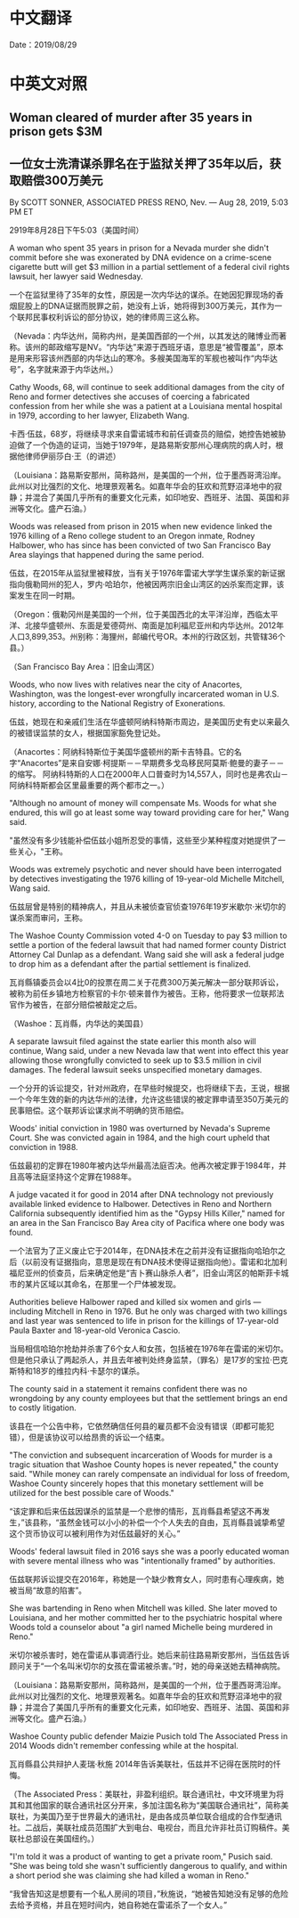 # 中文翻译

Date：2019/08/29

# 中英文对照

## Woman cleared of murder after 35 years in prison gets $3M

## 一位女士洗清谋杀罪名在于监狱关押了35年以后，获取赔偿300万美元

By SCOTT SONNER, ASSOCIATED PRESS RENO, Nev. — Aug 28, 2019, 5:03 PM ET

2919年8月28日下午5:03（美国时间）

A woman who spent 35 years in prison for a Nevada murder she didn't commit before she was exonerated by DNA evidence on a crime-scene cigarette butt will get $3 million in a partial settlement of a federal civil rights lawsuit, her lawyer said Wednesday.

一个在监狱里待了35年的女性，原因是一次内华达的谋杀。在她因犯罪现场的香烟屁股上的DNA证据而脱罪之前，她没有上诉，她将得到300万美元，其作为一个联邦民事权利诉讼的部分协议，她的律师周三这么称。

（Nevada：内华达州，简称内州，是美国西部的一个州，以其发达的赌博业而著称。该州的邮政缩写是NV。“内华达”来源于西班牙语，意思是“被雪覆盖”，原本是用来形容该州西部的内华达山的寒冷。多艘美国海军的军舰也被叫作“内华达号”，名字就来源于内华达州。）

Cathy Woods, 68, will continue to seek additional damages from the city of Reno and former detectives she accuses of coercing a fabricated confession from her while she was a patient at a Louisiana mental hospital in 1979, according to her lawyer, Elizabeth Wang.

卡西·伍兹，68岁，将继续寻求来自雷诺城市和前任调查员的赔偿，她控告她被胁迫做了一个伪造的证词，当她于1979年，是路易斯安那州心理病院的病人时，根据他律师伊丽莎白·王（的讲述）

（Louisiana：路易斯安那州，简称路州，是美国的一个州，位于墨西哥湾沿岸。此州以对比强烈的文化、地理景观著名。如嘉年华会的狂欢和荒野沼泽地中的寂静；并混合了美国几乎所有的重要文化元素，如印地安、西班牙、法国、英国和非洲等文化。盛产石油。）

Woods was released from prison in 2015 when new evidence linked the 1976 killing of a Reno college student to an Oregon inmate, Rodney Halbower, who has since has been convicted of two San Francisco Bay Area slayings that happened during the same period.

伍兹，在2015年从监狱里被释放，当有关于1976年雷诺大学学生谋杀案的新证据指向俄勒岡州的犯人，罗内·哈珀尔，他被因两宗旧金山湾区的凶杀案而定罪，该案发生在同一时期。

（Oregon：俄勒冈州是美国的一个州，位于美国西北的太平洋沿岸，西临太平洋、北接华盛顿州、东面是爱德荷州、南面是加利福尼亚州和内华达州。2012年人口3,899,353。州别称：海狸州，邮编代号OR。本州的行政区划，共管辖36个县。）

（San Francisco Bay Area：旧金山湾区）

Woods, who now lives with relatives near the city of Anacortes, Washington, was the longest-ever wrongfully incarcerated woman in U.S. history, according to the National Registry of Exonerations.

伍兹，她现在和亲戚们生活在华盛顿阿纳科特斯市周边，是美国历史有史以来最久的被错误监禁的女人，根据国家豁免登记处。

（Anacortes：阿纳科特斯位于美国华盛顿州的斯卡吉特县。它的名字“Anacortes”是来自安娜·柯提斯－－早期费多戈岛移民阿莫斯·鲍曼的妻子－－的缩写。 阿纳科特斯的人口在2000年人口普查时为14,557人，同时也是弗农山－阿纳科特斯都会区里最重要的两个都市之一。）

"Although no amount of money will compensate Ms. Woods for what she endured, this will go at least some way toward providing care for her," Wang said.

"虽然没有多少钱能补偿伍兹小姐所忍受的事情，这些至少某种程度对她提供了一些关心，"王称。

Woods was extremely psychotic and never should have been interrogated by detectives investigating the 1976 killing of 19-year-old Michelle Mitchell, Wang said.

伍兹层曾是特别的精神病人，并且从未被侦查官侦查1976年19岁米歇尔·米切尔的谋杀案而审问，王称。

The Washoe County Commission voted 4-0 on Tuesday to pay $3 million to settle a portion of the federal lawsuit that had named former county District Attorney Cal Dunlap as a defendant. Wang said she will ask a federal judge to drop him as a defendant after the partial settlement is finalized.

瓦肖縣镇委员会以4比0的投票在周二关于花费300万美元解决一部分联邦诉讼，被称为前任乡镇地方检察官的卡尔·顿来普作为被告。王称，他将要求一位联邦法官作为被告，在部分赔偿被敲定之后。

（Washoe：瓦肖縣，内华达的美国县）

A separate lawsuit filed against the state earlier this month also will continue, Wang said, under a new Nevada law that went into effect this year allowing those wrongfully convicted to seek up to $3.5 million in civil damages. The federal lawsuit seeks unspecified monetary damages.

一个分开的诉讼提交，针对州政府，在早些时候提交，也将继续下去，王说，根据一个今年生效的新的内达华州的法律，允许这些错误的被定罪申请至350万美元的民事赔偿。这个联邦诉讼谋求尚不明确的货币赔偿。

Woods' initial conviction in 1980 was overturned by Nevada's Supreme Court. She was convicted again in 1984, and the high court upheld that conviction in 1988.

伍兹最初的定罪在1980年被内达华州最高法庭否决。他再次被定罪于1984年，并且高等法庭坚持这个定罪在1988年。

A judge vacated it for good in 2014 after DNA technology not previously available linked evidence to Halbower. Detectives in Reno and Northern California subsequently identified him as the "Gypsy Hills Killer," named for an area in the San Francisco Bay Area city of Pacifica where one body was found.

一个法官为了正义废止它于2014年，在DNA技术在之前并没有证据指向哈珀尔之后（以前没有证据指向，意思是现在有DNA技术使得证据指向他）。雷诺和北加利福尼亚州的侦查员，后来确定他是“吉卜赛山脉杀人者”，旧金山湾区的帕斯菲卡城市的某片区域以其命名，在那里一个尸体被发现。

Authorities believe Halbower raped and killed six women and girls — including Mitchell in Reno in 1976. But he only was charged with two killings and last year was sentenced to life in prison for the killings of 17-year-old Paula Baxter and 18-year-old Veronica Cascio.

当局相信哈珀尔抢劫并杀害了6个女人和女孩，包括被在1976年在雷诺的米切尔。但是他只承认了两起杀人，并且去年被判处终身监禁，（罪名）是17岁的宝拉·巴克斯特和18岁的维拉内科·卡瑟尔的谋杀。

The county said in a statement it remains confident there was no wrongdoing by any county employees but that the settlement brings an end to costly litigation.

该县在一个公告中称，它依然确信任何县的雇员都不会没有错误（即都可能犯错），但是该协议可以给昂贵的诉讼一个结束。

"The conviction and subsequent incarceration of Woods for murder is a tragic situation that Washoe County hopes is never repeated," the county said. "While money can rarely compensate an individual for loss of freedom, Washoe County sincerely hopes that this monetary settlement will be utilized for the best possible care of Woods."

“该定罪和后来伍兹因谋杀的监禁是一个悲惨的情形，瓦肖縣县希望这不再发生，”该县称，“虽然金钱可以小小的补偿一个个人失去的自由，瓦肖縣县诚挚希望这个货币协议可以被利用作为对伍兹最好的关心。”

Woods' federal lawsuit filed in 2016 says she was a poorly educated woman with severe mental illness who was "intentionally framed" by authorities.

伍兹联邦诉讼提交在2016年，称她是一个缺少教育女人，同时患有心理疾病，她被当局“故意的陷害”。

She was bartending in Reno when Mitchell was killed. She later moved to Louisiana, and her mother committed her to the psychiatric hospital where Woods told a counselor about "a girl named Michelle being murdered in Reno."

米切尔被杀害时，她在雷诺从事调酒行业。她后来前往路易斯安那州，当伍兹告诉顾问关于“一个名叫米切尔的女孩在雷诺被杀害。”时，她的母亲送她去精神病院。

（Louisiana：路易斯安那州，简称路州，是美国的一个州，位于墨西哥湾沿岸。此州以对比强烈的文化、地理景观著名。如嘉年华会的狂欢和荒野沼泽地中的寂静；并混合了美国几乎所有的重要文化元素，如印地安、西班牙、法国、英国和非洲等文化。盛产石油。）

Washoe County public defender Maizie Pusich told The Associated Press in 2014 Woods didn't remember confessing while at the hospital.

瓦肖縣县公共辩护人麦瑞·秋施 2014年告诉美联社，伍兹并不记得在医院时的忏悔。

（The Associated Press：美联社，非盈利组织。联合通讯社，中文环境里为将其和其他国家的联合通讯社区分开来，多加注国名称为“美国联合通讯社”，简称美联社，为美国乃至于世界最大的通讯社，是由各成员单位联合组成的合作型通讯社。二战后，美联社成员范围扩大到电台、电视台，而且允许非社员订购稿件。美联社总部设在美国纽约。）

"I'm told it was a product of wanting to get a private room," Pusich said. "She was being told she wasn't sufficiently dangerous to qualify, and within a short period she was claiming she had killed a woman in Reno."

“我曾告知这是想要有一个私人房间的项目，”秋施说，“她被告知她没有足够的危险去给予资格，并且在短时间内，她自称她在雷诺杀了一个女人。”

